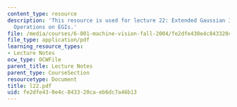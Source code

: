 ```yaml
---
content_type: resource
description: 'This resource is used for lecture 22: Extended Gaussian Images, Quaternions,
  Operations on EGIs.'
file: /media/courses/6-801-machine-vision-fall-2004/fe2dfe430e4c843320caeb6dc7a46b13_l22.pdf
file_type: application/pdf
learning_resource_types:
- Lecture Notes
ocw_type: OCWFile
parent_title: Lecture Notes
parent_type: CourseSection
resourcetype: Document
title: l22.pdf
uid: fe2dfe43-0e4c-8433-20ca-eb6dc7a46b13
---
```

